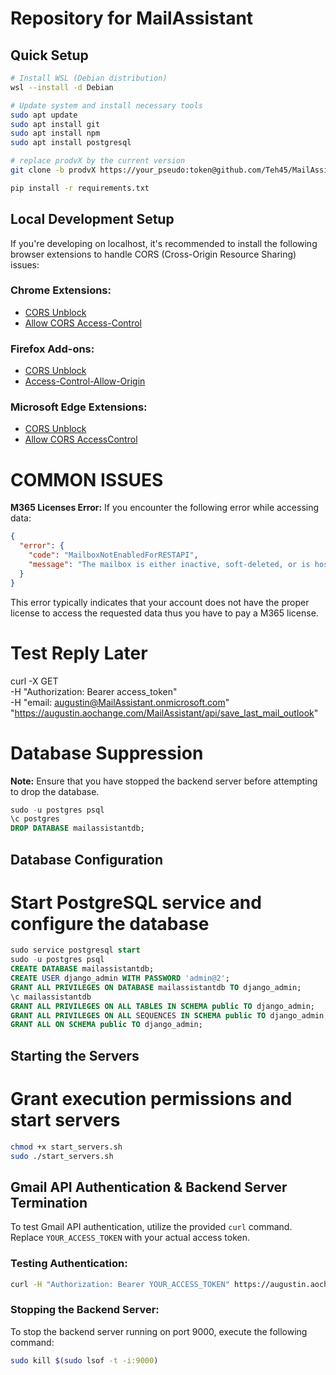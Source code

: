 # Repository for MailAssistant

## Quick Setup

```bash
# Install WSL (Debian distribution)
wsl --install -d Debian

# Update system and install necessary tools
sudo apt update
sudo apt install git
sudo apt install npm
sudo apt install postgresql

# replace prodvX by the current version
git clone -b prodvX https://your_pseudo:token@github.com/Teh45/MailAssistant.git

pip install -r requirements.txt
```

## Local Development Setup
If you're developing on localhost, it's recommended to install the following browser extensions to handle CORS (Cross-Origin Resource Sharing) issues:

### Chrome Extensions:
- [CORS Unblock](https://chromewebstore.google.com/detail/cors-unblock/lfhmikememgdcahcdlaciloancbhjino)
- [Allow CORS Access-Control](https://chromewebstore.google.com/detail/allow-cors-access-control/lhobafahddgcelffkeicbaginigeejlf)

### Firefox Add-ons:
- [CORS Unblock](https://addons.mozilla.org/en-US/firefox/addon/cors-unblock/)
- [Access-Control-Allow-Origin](https://addons.mozilla.org/en-US/firefox/addon/access-control-allow-origin/)

### Microsoft Edge Extensions:
- [CORS Unblock](https://microsoftedge.microsoft.com/addons/detail/cors-unblock/hkjklmhkbkdhlgnnfbbcihcajofmjgbh?hl=es)
- [Allow CORS AccessControl](https://microsoftedge.microsoft.com/addons/detail/allow-cors-accesscontro/bhjepjpgngghppolkjdhckmnfphffdag)

# COMMON ISSUES
**M365 Licenses Error:**
If you encounter the following error while accessing data:
```json
{
  "error": {
    "code": "MailboxNotEnabledForRESTAPI",
    "message": "The mailbox is either inactive, soft-deleted, or is hosted on-premise."
  }
}
```
This error typically indicates that your account does not have the proper license to access the requested data thus you have to pay a M365 license.

# Test Reply Later
curl -X GET \
     -H "Authorization: Bearer access_token" \
     -H "email: augustin@MailAssistant.onmicrosoft.com" \
     "https://augustin.aochange.com/MailAssistant/api/save_last_mail_outlook"

# Database Suppression

**Note:** Ensure that you have stopped the backend server before attempting to drop the database.

```sql
sudo -u postgres psql
\c postgres
DROP DATABASE mailassistantdb;
```


## Database Configuration
# Start PostgreSQL service and configure the database
```sql
sudo service postgresql start
sudo -u postgres psql
CREATE DATABASE mailassistantdb;
CREATE USER django_admin WITH PASSWORD 'admin@2';
GRANT ALL PRIVILEGES ON DATABASE mailassistantdb TO django_admin;
\c mailassistantdb
GRANT ALL PRIVILEGES ON ALL TABLES IN SCHEMA public TO django_admin;
GRANT ALL PRIVILEGES ON ALL SEQUENCES IN SCHEMA public TO django_admin;
GRANT ALL ON SCHEMA public TO django_admin;
```

## Starting the Servers
# Grant execution permissions and start servers
```bash
chmod +x start_servers.sh
sudo ./start_servers.sh
```

## Gmail API Authentication & Backend Server Termination

To test Gmail API authentication, utilize the provided `curl` command. Replace `YOUR_ACCESS_TOKEN` with your actual access token.

### Testing Authentication:
```bash
curl -H "Authorization: Bearer YOUR_ACCESS_TOKEN" https://augustin.aochange.com/MailAssistant/api/authenticate-service
```

### Stopping the Backend Server:
To stop the backend server running on port 9000, execute the following command:

```bash
sudo kill $(sudo lsof -t -i:9000)
```
